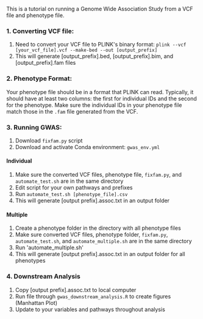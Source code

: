 This is a tutorial on running a Genome Wide Association Study from a VCF file and phenotype file.
### 1. Converting VCF file:
1. Need to convert your VCF file to PLINK's binary format: `plink --vcf [your_vcf_file].vcf --make-bed --out [output_prefix]`
2. This will generate [output_prefix].bed, [output_prefix].bim, and [output_prefix].fam files

### 2. Phenotype Format:
Your phenotype file should be in a format that PLINK can read. Typically, it should have at least two columns: the first for individual IDs and the second for the phenotype. Make sure the individual IDs in your phenotype file match those in the `.fam` file generated from the VCF.

### 3. Running GWAS:
1. Download `fixfam.py` script
2. Download and activate Conda environment: `gwas_env.yml`
#### Individual
1. Make sure the converted VCF files, phenotype file, `fixfam.py`, and `automate_test.sh` are in the same directory
2. Edit script for your own pathways and prefixes
3. Run `automate_test.sh [phenotype_file].csv`
4. This will generate [output prefix].assoc.txt in an output folder
#### Multiple
1. Create a phenotype folder in the directory with all phenotype files
2. Make sure converted VCF files, phenotype folder, `fixfam.py`, `automate_test.sh`, and `automate_multiple.sh` are in the same directory
3. Run 'automate_multiple.sh'
4. This will generate [output prefix].assoc.txt in an output folder for all phenotypes

### 4. Downstream Analysis
1. Copy [output prefix].assoc.txt to local computer
2. Run file through `gwas_downstream_analysis.R` to create figures (Manhattan Plot)
3. Update to your variables and pathways throughout analysis

